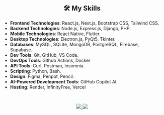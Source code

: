 <h2 align="center"><strong>🛠️ My Skills</strong></h2>

- **Frontend Technologies**: React.js, Next.js, Bootstrap CSS, Tailwind CSS.
- **Backend Technologies**: Node.js, Express.js, Django, PHP.
- **Mobile Technologies**: React Native, Flutter.
- **Desktop Technologies**: Electron.js, PyQt5, Tkinter.
- **Databases**: MySQL, SQLite, MongoDB, PostgreSQL, Firebase, Supabase.
- **Dev Tools**: Git, GitHub, VS Code.
- **DevOps Tools**: Github Actions, Docker
- **API Tools**: Curl, Postman, Insomnia.
- **Scripting**: Python, Bash.
- **Design**: Figma, Penpot, Pencil.
- **AI-Powered Development Tools**: GitHub Copilot AI.
- **Hosting**: Render, InfinityFree, Vercel

<br>

<p align="center">
  <a href="https://ltk-mxz-portfolio.vercel.app/" target="_blank">
    <img src="https://img.shields.io/badge/%F0%9F%94%8D%20Check My Portfolio Here-000000?style=for-the-badge&logo=vercel&logoColor=white" />
  </a>
  <a href="https://ltk-mxz-passion.vercel.app/" target="_blank">
    <img src="https://img.shields.io/badge/%F0%9F%8C%9F%20Check My Passions Here-FF0000?style=for-the-badge&logo=react&logoColor=white" />
  </a>
</p>
